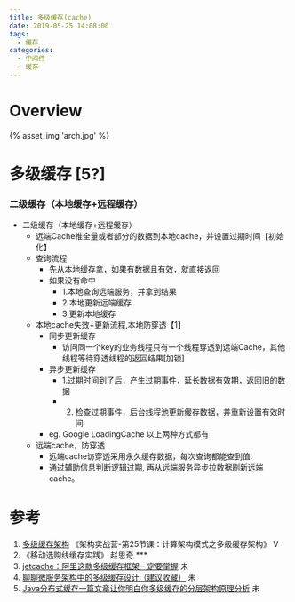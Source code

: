 ```yaml
---
title: 多级缓存(cache)
date: 2019-05-25 14:08:00
tags:
  - 缓存
categories:
  - 中间件  
  - 缓存
---
```


<p></p>
<!-- more -->

# Overview
{% asset_img    'arch.jpg'  %}

# 多级缓存 [5?]
### 二级缓存（本地缓存+远程缓存）
+ 二级缓存（本地缓存+远程缓存）
	- 远端Cache推全量或者部分的数据到本地cache，并设置过期时间【初始化】
	- 查询流程
		- 先从本地缓存拿，如果有数据且有效，就直接返回
		- 如果没有命中
			- 1.本地查询远端服务，并拿到结果
			- 2.本地更新远端缓存
			- 3.更新本地缓存
	- 本地cache失效+更新流程,本地防穿透【1】
		- 同步更新缓存
			- 访问同一个key的业务线程只有一个线程穿透到远端Cache，其他线程等待穿透线程的返回结果[加锁]
		- 异步更新缓存
			- 1.过期时间到了后，产生过期事件，延长数据有效期，返回旧的数据
			- 2. 检查过期事件，后台线程池更新缓存数据，并重新设置有效时间
		- eg. Google LoadingCache 以上两种方式都有
	- 远端cache，防穿透
		- 远端cache访穿透采用永久缓存数据，每次查询都能查到值.
		- 通过辅助信息判断逻辑过期, 再从远端服务异步拉数据刷新远端cache。


# 参考
1. [多级缓存架构](https://blog.csdn.net/lee_nacl/article/details/127860463)
   《架构实战营-第25节课：计算架构模式之多级缓存架构》 V
5. 《移动选购线缓存实践》 赵思奇 *** 
100. [jetcache：阿里这款多级缓存框架一定要掌握](http://wed.xjx100.cn/news/154282.html) 未
101. [聊聊微服务架构中的多级缓存设计（建议收藏）](https://blog.51cto.com/u_15989526/6287632) 未
102. [Java分布式缓存一篇文章让你明白你多级缓存的分层架构原理分析](https://zhuanlan.zhihu.com/p/606469614) 未
 
